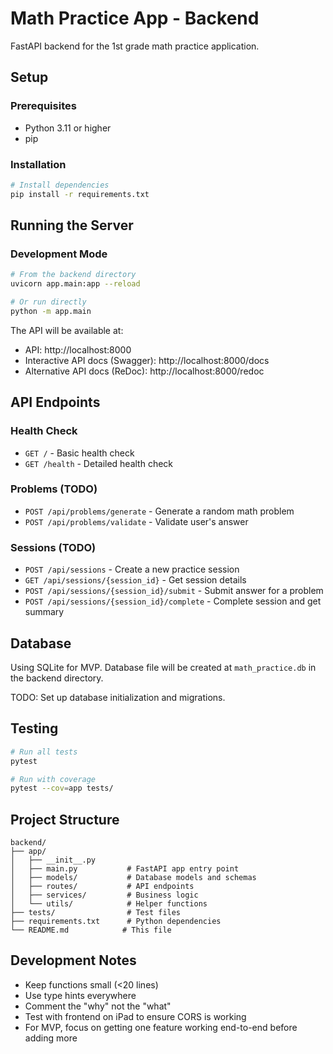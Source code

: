 # Math Practice App - Backend

FastAPI backend for the 1st grade math practice application.

## Setup

### Prerequisites
- Python 3.11 or higher
- pip

### Installation

```bash
# Install dependencies
pip install -r requirements.txt
```

## Running the Server

### Development Mode
```bash
# From the backend directory
uvicorn app.main:app --reload

# Or run directly
python -m app.main
```

The API will be available at:
- API: http://localhost:8000
- Interactive API docs (Swagger): http://localhost:8000/docs
- Alternative API docs (ReDoc): http://localhost:8000/redoc

## API Endpoints

### Health Check
- `GET /` - Basic health check
- `GET /health` - Detailed health check

### Problems (TODO)
- `POST /api/problems/generate` - Generate a random math problem
- `POST /api/problems/validate` - Validate user's answer

### Sessions (TODO)
- `POST /api/sessions` - Create a new practice session
- `GET /api/sessions/{session_id}` - Get session details
- `POST /api/sessions/{session_id}/submit` - Submit answer for a problem
- `POST /api/sessions/{session_id}/complete` - Complete session and get summary

## Database

Using SQLite for MVP. Database file will be created at `math_practice.db` in the backend directory.

TODO: Set up database initialization and migrations.

## Testing

```bash
# Run all tests
pytest

# Run with coverage
pytest --cov=app tests/
```

## Project Structure

```
backend/
├── app/
│   ├── __init__.py
│   ├── main.py           # FastAPI app entry point
│   ├── models/           # Database models and schemas
│   ├── routes/           # API endpoints
│   ├── services/         # Business logic
│   └── utils/            # Helper functions
├── tests/                # Test files
├── requirements.txt      # Python dependencies
└── README.md            # This file
```

## Development Notes

- Keep functions small (<20 lines)
- Use type hints everywhere
- Comment the "why" not the "what"
- Test with frontend on iPad to ensure CORS is working
- For MVP, focus on getting one feature working end-to-end before adding more
